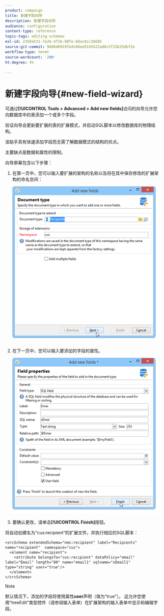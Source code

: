 ```yaml
---
product: campaign
title: 新建字段向导
description: 新建字段向导
audience: configuration
content-type: reference
topic-tags: editing-schemas
exl-id: 2350a531-7a26-4f26-90fe-8dac0cc26605
source-git-commit: 98d646919fedc66ee9145522ad0c5f15b25dbf2e
workflow-type: tm+mt
source-wordcount: '200'
ht-degree: 4%

---
```


# 新建字段向导{#new-field-wizard}

可通过&#x200B;**[!UICONTROL Tools > Advanced > Add new fields]**&#x200B;访问的向导允许您向数据库中的表添加一个或多个字段。

验证向导会更新要扩展的表的扩展模式，并启动SQL脚本以修改数据库的物理结构。

该助手具有快速添加字段而无需了解数据模式的结构的优点。

主要缺点是数据和属性的限制。

向导屏幕包含以下步骤：

1. 在第一页中，您可以输入要扩展的架构的名称以及将在其中保存修改的扩展架构的命名空间：

   ![](assets/d_ncs_integration_schema_addfield.png)

1. 在下一页中，您可以输入要添加的字段的属性。

   ![](assets/d_ncs_integration_schema_addfield2.png)

1. 要确认更改，请单击&#x200B;**[!UICONTROL Finish]**&#x200B;按钮。

将自动创建名为“cus:recipient”的扩展文件，并执行相应的SQL脚本：

```
<srcSchema extendedSchema="nms:recipient" label="Recipients" name="recipient"  namespace="cus">  
  <element name="recipient">    
    <attribute belongsTo="cus:recipient" dataPolicy="email" label="Email" length="80" name="email1" sqlname="sEmail1" type="string" user="true"/>  
  </element>
</srcSchema>
```

>[!NOTE]
>
>默认情况下，添加的字段将使用属性&#x200B;**user**&#x200B;声明（值为“true”）。 这允许您使用“treeEdit”类型控件（请参阅输入表单）在扩展架构的输入表单中显示和编辑字段。
